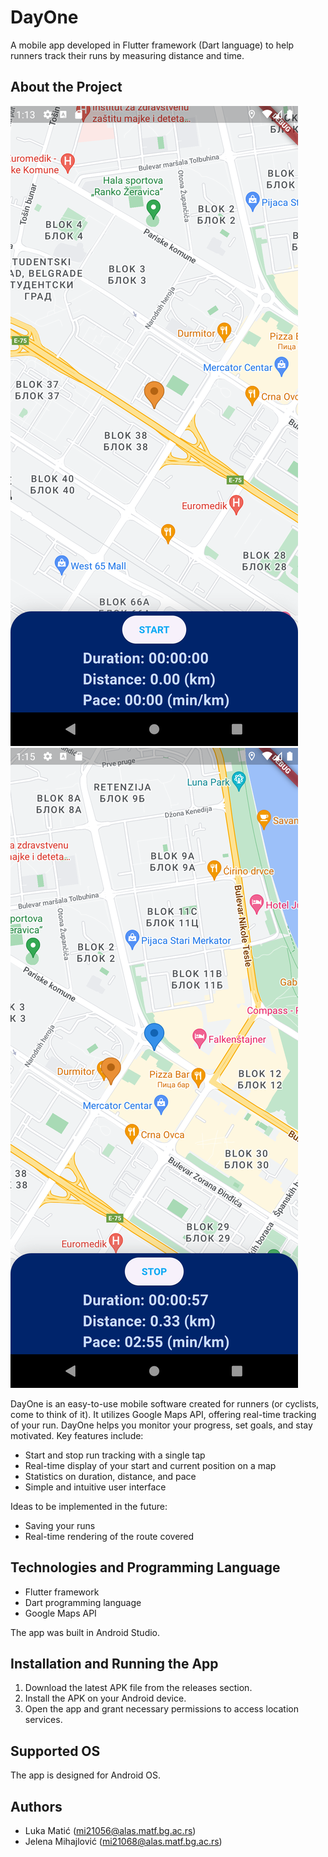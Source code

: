 # DayOne

A mobile app developed in Flutter framework (Dart language) to help runners track their runs by measuring distance and time.

## About the Project

![Starting Position](./assets/images/screenshot1.png)
![Current Position](./assets/images/screenshot2.png)

DayOne is an easy-to-use mobile software created for runners (or cyclists, come to think of it). It utilizes Google Maps API, offering real-time tracking of your run. DayOne helps you monitor your progress, set goals, and stay motivated. Key features include:
- Start and stop run tracking with a single tap
- Real-time display of your start and current position on a map
- Statistics on duration, distance, and pace
- Simple and intuitive user interface

Ideas to be implemented in the future:
- Saving your runs
- Real-time rendering of the route covered

## Technologies and Programming Language

- Flutter framework
- Dart programming language
- Google Maps API

The app was built in Android Studio.

## Installation and Running the App

1. Download the latest APK file from the releases section.
2. Install the APK on your Android device.
3. Open the app and grant necessary permissions to access location services.

## Supported OS

The app is designed for Android OS.

## Authors

- Luka Matić (mi21056@alas.matf.bg.ac.rs)
- Jelena Mihajlović (mi21068@alas.matf.bg.ac.rs)
